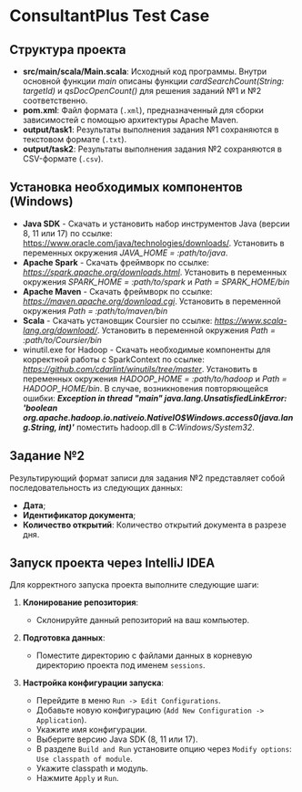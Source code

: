 # ConsultantPlus Test Case

## Структура проекта

- **src/main/scala/Main.scala**: Исходный код программы. Внутри основной функции *main* описаны функции *cardSearchCount(String: targetId)* и *qsDocOpenCount()* для решения заданий №1 и №2 соответственно.
- **pom.xml**: Файл формата (`.xml`), предназначенный для сборки зависимостей с помощью архитектуры Apache Maven.
- **output/task1**: Результаты выполнения задания №1 сохраняются в текстовом формате (`.txt`).
- **output/task2**: Результаты выполнения задания №2 сохраняются в CSV-формате (`.csv`).

## Установка необходимых компонентов (Windows)

- **Java SDK** - Скачать и установить набор инструментов Java (версии 8, 11 или 17) по ссылке: https://www.oracle.com/java/technologies/downloads/. Установить в переменных окружения *JAVA_HOME = :path/to/java*.
- **Apache Spark** - Скачать фреймворк по ссылке: *https://spark.apache.org/downloads.html*. Установить в переменных окружения *SPARK_HOME = :path/to/spark* и *Path = SPARK_HOME/bin*
- **Apache Maven** - Скачать фреймворк по ссылке: *https://maven.apache.org/download.cgi*. Установить в переменной окружения *Path = :path/to/maven/bin*
- **Scala** - Скачать установщик Coursier по ссылке: *https://www.scala-lang.org/download/*. Установить в переменной окружения *Path = :path/to/Coursier/bin*
- winutil.exe for Hadoop - Скачать необходимые компоненты для корректной работы с SparkContext по ссылке: *https://github.com/cdarlint/winutils/tree/master*. Установить в переменных окружения *HADOOP_HOME = :path/to/hadoop* и *Path = HADOOP_HOME/bin*. В случае, возникновения повторяющейся ошибки:
***Exception in thread "main" java.lang.UnsatisfiedLinkError: 'boolean org.apache.hadoop.io.nativeio.NativeIO$Windows.access0(java.lang.String, int)'***
поместить hadoop.dll в *C:Windows/System32*.

## Задание №2

Результирующий формат записи для задания №2 представляет собой последовательность из следующих данных:
- **Дата**;
- **Идентификатор документа**;
- **Количество открытий**: Количество открытий документа в разрезе дня.


## Запуск проекта через IntelliJ IDEA

Для корректного запуска проекта выполните следующие шаги:

1. **Клонирование репозитория**:
   - Склонируйте данный репозиторий на ваш компьютер.

2. **Подготовка данных**:
   - Поместите директорию с файлами данных в корневую директорию проекта под именем `sessions`.

3. **Настройка конфигурации запуска**:
   - Перейдите в меню `Run -> Edit Configurations`.
   - Добавьте новую конфигурацию (`Add New Configuration -> Application`).
   - Укажите имя конфигурации.
   - Выберите версию Java SDK (8, 11 или 17).
   - В разделе `Build and Run` установите опцию через `Modify options`: `Use classpath of module`.
   - Укажите classpath и модуль.
   - Нажмите `Apply` и `Run`.

